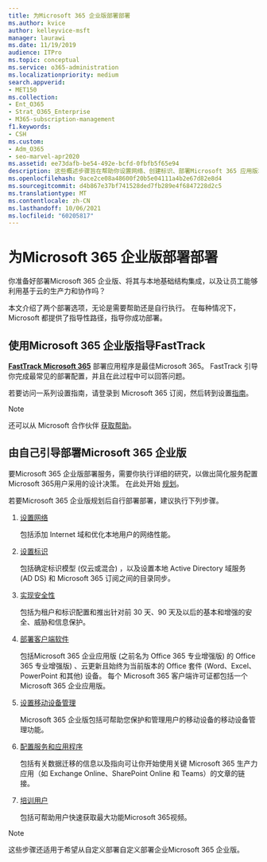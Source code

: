 ```yaml
---
title: 为Microsoft 365 企业版部署部署
ms.author: kvice
author: kelleyvice-msft
manager: laurawi
ms.date: 11/19/2019
audience: ITPro
ms.topic: conceptual
ms.service: o365-administration
ms.localizationpriority: medium
search.appverid:
- MET150
ms.collection:
- Ent_O365
- Strat_O365_Enterprise
- M365-subscription-management
f1.keywords:
- CSH
ms.custom:
- Adm_O365
- seo-marvel-apr2020
ms.assetid: ee73dafb-be54-492e-bcfd-0fbfb5f65e94
description: 这些概述步骤旨在帮助你设置网络、创建标识、部署Microsoft 365 应用版和迁移数据。
ms.openlocfilehash: 9ace2ce08a48600f20b5e04111a4b2e67d82e8d4
ms.sourcegitcommit: d4b867e37bf741528ded7fb289e4f6847228d2c5
ms.translationtype: MT
ms.contentlocale: zh-CN
ms.lasthandoff: 10/06/2021
ms.locfileid: "60205817"
---
```

# <a name="deploy-microsoft-365-enterprise-for-your-organization"></a>为Microsoft 365 企业版部署部署

你准备好部署Microsoft 365 企业版、将其与本地基础结构集成，以及让员工能够利用基于云的生产力和协作吗？

本文介绍了两个部署选项，无论是需要帮助还是自行执行。 在每种情况下，Microsoft 都提供了指导性路径，指导你成功部署。

## <a name="guided-microsoft-365-enterprise-setup-process-with-fasttrack"></a>使用Microsoft 365 企业版指导FastTrack

**[FastTrack Microsoft 365](https://www.microsoft.com/fasttrack/microsoft-365)** 部署应用程序是最佳Microsoft 365。 FastTrack 引导你完成最常见的部署配置，并且在此过程中可以回答问题。 

若要访问一系列设置指南，请登录到 Microsoft 365 订阅，然后转到设置[指南](https://aka.ms/o365fasttrack)。

>[!Note]
>还可以从 Microsoft 合作伙伴 [获取帮助](https://www.microsoft.com/solution-providers/home)。
>

## <a name="do-it-yourself-guided-deployment-of-microsoft-365-enterprise"></a>由自己引导部署Microsoft 365 企业版

要Microsoft 365 企业版部署服务，需要你执行详细的研究，以做出简化服务配置Microsoft 365用户采用的设计决策。 在此处开始 [规划](get-your-organization-ready-for-office-365.md)。

若要Microsoft 365 企业版规划后自行部署部署，建议执行下列步骤。

1. [设置网络](set-up-network-for-microsoft-365.md)

   包括添加 Internet 域和优化本地用户的网络性能。
 
2. [设置标识](protect-your-global-administrator-accounts.md)

   包括确定标识模型 (仅云或混合) ，以及设置本地 Active Directory 域服务 (AD DS) 和 Microsoft 365 订阅之间的目录同步。

3. [实现安全性](/office365/securitycompliance/security-roadmap)

   包括为租户和标识配置和推出针对前 30 天、90 天及以后的基本和增强的安全、威胁和信息保护。
 
4. [部署客户端软件](/DeployOffice/deployment-guide-microsoft-365-apps)

   包括Microsoft 365 企业应用版 (之前名为 Office 365 专业增强版) 的 Office 365 专业增强版) 、云更新且始终为当前版本的 Office 套件 (Word、Excel、PowerPoint 和其他) 设备。 每个 Microsoft 365 客户端许可证都包括一个 Microsoft 365 企业应用版。
 
5. [设置移动设备管理](https://support.office.com/article/set-up-mobile-device-management-mdm-in-office-365-dd892318-bc44-4eb1-af00-9db5430be3cd)

   Microsoft 365 企业版包括可帮助您保护和管理用户的移动设备的移动设备管理功能。
 
6. [配置服务和应用程序](configure-services-and-applications.md)

   包括有关数据迁移的信息以及指向可让你开始使用关键 Microsoft 365 生产力应用（如 Exchange Online、SharePoint Online 和 Teams）的文章的链接。
 
7. [培训用户](/office365/admin/admin-overview/get-started-with-office-365#training-resources-for-your-users)

   包括可帮助用户快速获取最大功能Microsoft 365视频。
 

>[!Note]
>这些步骤还适用于希望从自定义部署[](https://go.microsoft.com/fwlink/?LinkId=627221)自定义部署企业Microsoft 365 企业版。 
>